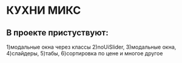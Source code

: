 # КУХНИ МИКС

## В проекте пристуствуют:
1)модальные окна через классы
2)noUiSlider,
3)модальные окна,
4)слайдеры,
5)табы,
6)сортировка по цене
и многое другое

